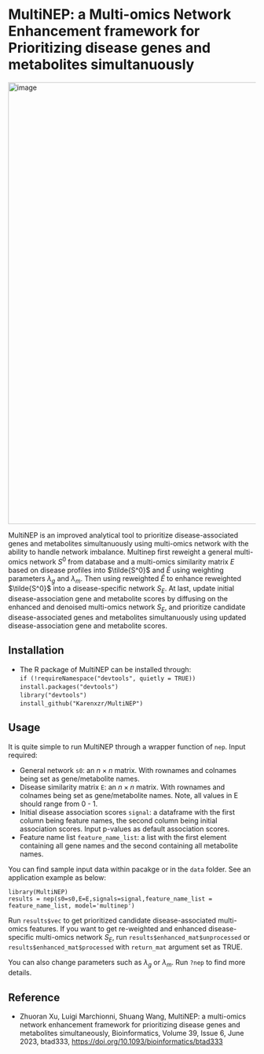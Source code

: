 # MultiNEP: a Multi-omics Network Enhancement framework for Prioritizing disease genes and metabolites simultanuously

<img width="898" alt="image" src="https://user-images.githubusercontent.com/27308407/206234973-b4c3a6b0-0bce-48a7-ac79-8bb2f74fbcbb.png">

MultiNEP is an improved analytical tool to prioritize disease-associated genes and metabolites simultanuously using multi-omics network with the ability to handle network imbalance. Multinep first reweight a general multi-omics network $S^0$ from database and a multi-omics similarity matrix $E$ based on disease profiles into $\tilde{S^0}$ and $\tilde{E}$ using weighting parameters $\lambda_g$ and $\lambda_m$. Then using reweighted $\tilde{E}$ to enhance reweighted $\tilde{S^0}$ into a disease-specific network $S_E$. At last, update initial disease-association gene and metabolite scores by diffusing on the enhanced and denoised multi-omics network $S_E$, and prioritize candidate disease-associated genes and metabolites simultanuously using updated disease-association gene and metabolite scores. 

## Installation

- The R package of MultiNEP can be installed through:<br />
`if (!requireNamespace("devtools", quietly = TRUE))` <br />
`install.packages("devtools")`<br />
`library("devtools")`<br />
`install_github("Karenxzr/MultiNEP")`

## Usage

It is quite simple to run MultiNEP through a wrapper function of `nep`. 
Input required:
- General network `s0`: an $n \times n$ matrix. With rownames and colnames being set as gene/metabolite names.
- Disease similarity matrix `E`: an $n \times n$ matrix. With rownames and colnames being set as gene/metabolite names. Note, all values in E should range from 0 - 1.
- Initial disease association scores `signal`: a dataframe with the first column being feature names, the second column being initial association scores. Input p-values as default association scores.
- Feature name list `feature_name_list`: a list with the first element containing all gene names and the second containing all metabolite names. 

You can find sample input data within pacakge or in the `data` folder. See an application example as below:

`library(MultiNEP)` <br />
`results = nep(s0=s0,E=E,signals=signal,feature_name_list = feature_name_list, model='multinep')` <br />

Run `results$vec` to get prioritized candidate disease-associated multi-omics features. If you want to get re-weighted and enhanced disease-specific multi-omics network $S_E$, run `results$enhanced_mat$unprocessed` or `results$enhanced_mat$processed` with `return_mat` argument set as TRUE.  <br />

You can also change parameters such as $\lambda_g$ or $\lambda_m$. Run `?nep` to find more details.

## Reference
- Zhuoran Xu, Luigi Marchionni, Shuang Wang, MultiNEP: a multi-omics network enhancement framework for prioritizing disease genes and metabolites simultaneously, Bioinformatics, Volume 39, Issue 6, June 2023, btad333, https://doi.org/10.1093/bioinformatics/btad333

